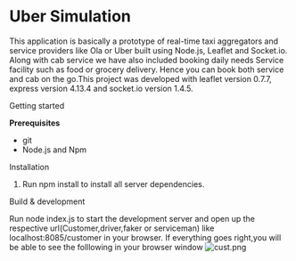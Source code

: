 # Uber Simulation #

This application is basically a prototype of real-time taxi aggregators and service providers like Ola or Uber built using Node.js, Leaflet and Socket.io. Along with cab service we have also included booking daily needs Service facility such as food or grocery delivery. Hence you can book both service and cab on the go.This project was developed with leaflet version 0.7.7, express version 4.13.4 and socket.io version 1.4.5.

Getting started

**Prerequisites**
* git
* Node.js and Npm

Installation
1. Run npm install to install all server dependencies.

Build & development

Run node index.js to start the development server and open up the respective url(Customer,driver,faker or serviceman) like localhost:8085/customer in your browser.
If everything goes right,you will be able to see the folllowing in your browser window
![cust.png](https://bitbucket.org/repo/BEAdzn/images/2749527380-cust.png)